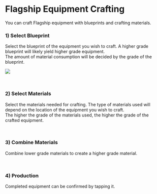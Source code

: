 # Flagship Equipment Crafting

You can craft Flagship equipment with blueprints and crafting materials.


### 1) Select Blueprint

Select the blueprint of the equipment you wish to craft. A higher grade blueprint will likely yield higher grade equipment.<br>The amount of material consumption will be decided by the grade of the blueprint.

![](http://astrokings.s3.amazonaws.com/html/img/help/202_001flagshipbuild.jpg)

<br>

### 2) Select Materials

Select the materials needed for crafting. The type of materials used will depend on the location of the equipment you wish to craft.<br>The higher the grade of the materials used, the higher the grade of the crafted equipment.


<br>

### 3) Combine Materials

Combine lower grade materials to create a higher grade material.

<br>

### 4) Production

Completed equipment can be confirmed by tapping it.
